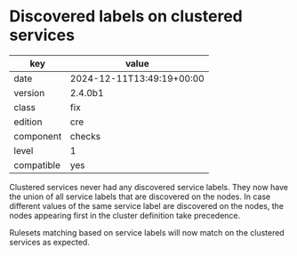[//]: # (werk v2)
# Discovered labels on clustered services

key        | value
---------- | ---
date       | 2024-12-11T13:49:19+00:00
version    | 2.4.0b1
class      | fix
edition    | cre
component  | checks
level      | 1
compatible | yes

Clustered services never had any discovered service labels.
They now have the union of all service labels that are discovered on the nodes.
In case different values of the same service label are discovered on the nodes,
the nodes appearing first in the cluster definition take precedence.

Rulesets matching based on service labels will now match on the clustered
services as expected.

